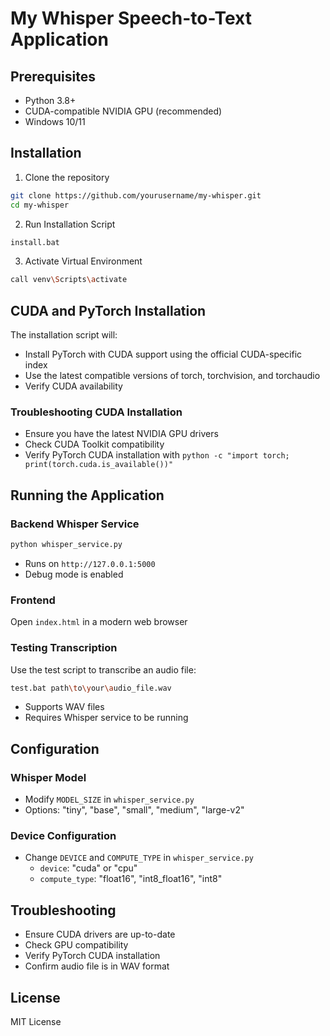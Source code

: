 # My Whisper Speech-to-Text Application

## Prerequisites
- Python 3.8+
- CUDA-compatible NVIDIA GPU (recommended)
- Windows 10/11

## Installation

1. Clone the repository
```bash
git clone https://github.com/yourusername/my-whisper.git
cd my-whisper
```

2. Run Installation Script
```bash
install.bat
```

3. Activate Virtual Environment
```bash
call venv\Scripts\activate
```

## CUDA and PyTorch Installation

The installation script will:
- Install PyTorch with CUDA support using the official CUDA-specific index
- Use the latest compatible versions of torch, torchvision, and torchaudio
- Verify CUDA availability

### Troubleshooting CUDA Installation
- Ensure you have the latest NVIDIA GPU drivers
- Check CUDA Toolkit compatibility
- Verify PyTorch CUDA installation with `python -c "import torch; print(torch.cuda.is_available())"`

## Running the Application

### Backend Whisper Service
```bash
python whisper_service.py
```
- Runs on `http://127.0.0.1:5000`
- Debug mode is enabled

### Frontend
Open `index.html` in a modern web browser

### Testing Transcription
Use the test script to transcribe an audio file:
```bash
test.bat path\to\your\audio_file.wav
```
- Supports WAV files
- Requires Whisper service to be running

## Configuration

### Whisper Model
- Modify `MODEL_SIZE` in `whisper_service.py`
- Options: "tiny", "base", "small", "medium", "large-v2"

### Device Configuration
- Change `DEVICE` and `COMPUTE_TYPE` in `whisper_service.py`
  - `device`: "cuda" or "cpu"
  - `compute_type`: "float16", "int8_float16", "int8"

## Troubleshooting
- Ensure CUDA drivers are up-to-date
- Check GPU compatibility
- Verify PyTorch CUDA installation
- Confirm audio file is in WAV format

## License
MIT License
